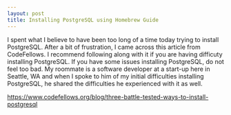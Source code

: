 ```yaml
---
layout: post
title: Installing PostgreSQL using Homebrew Guide
---
```


I spent what I believe to have been too long of a time today trying to install PostgreSQL. After a bit of frustration, 
I came across this article from CodeFellows. I recommend following along with it if you are having difficuty installing
PostgreSQL. If you have some issues installing PostgreSQL, do not feel too bad. My roommate is a software developer at a start-up here in Seattle, WA and when I spoke to him of my initial difficulties installing PostgreSQL, he shared the difficulties he experienced with it as well. 

https://www.codefellows.org/blog/three-battle-tested-ways-to-install-postgresql

